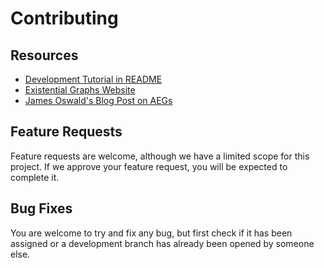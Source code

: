 
# Contributing

## Resources

* [Development Tutorial in README](https://github.com/RAIRLab/Peirce-My-Heart#development)
* [Existential Graphs Website](https://homepages.hass.rpi.edu/heuveb/Research/EG/index.html)
* [James Oswald's Blog Post on AEGs](https://jamesoswald.dev/posts/alpha-existential-graphs-1/)

## Feature Requests

Feature requests are welcome, although we have a limited scope for this project. If we approve your feature request, you will be expected to complete it.

## Bug Fixes

You are welcome to try and fix any bug, but first check if it has been assigned or a development branch has already been opened by someone else. 

